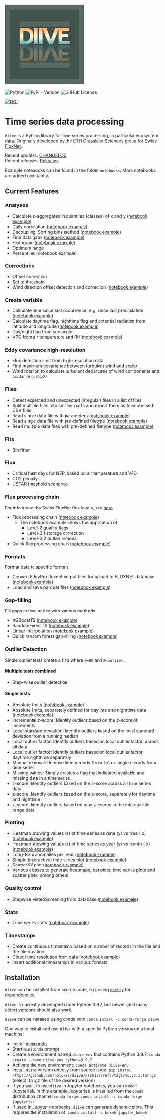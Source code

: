 ![](images/logo_diive1_256px.png)

![Python](https://img.shields.io/badge/python-3670A0?style=for-the-badge&logo=python&logoColor=ffdd54)
![PyPI - Version](https://img.shields.io/pypi/v/diive?style=for-the-badge&color=%23EF6C00&link=https%3A%2F%2Fpypi.org%2Fproject%2Fdiive%2F)
![GitHub License](https://img.shields.io/github/license/holukas/diive?style=for-the-badge&color=%237CB342)

[![DOI](https://zenodo.org/badge/708559210.svg)](https://zenodo.org/doi/10.5281/zenodo.10884017)

# Time series data processing

`diive` is a Python library for time series processing, in particular ecosystem data. Originally developed
by the [ETH Grassland Sciences group](https://gl.ethz.ch/) for [Swiss FluxNet](https://www.swissfluxnet.ethz.ch/).

Recent updates: [CHANGELOG](https://github.com/holukas/diive/blob/main/CHANGELOG.md)   
Recent releases: [Releases](https://github.com/holukas/diive/releases)

Example notebooks can be found in the folder `notebooks`. More notebooks are added constantly.

## Current Features

### Analyses

- Calculate z-aggregates in quantiles (classes) of x and
  y ([notebook example](https://github.com/holukas/diive/blob/main/notebooks/Analyses/CalculateZaggregatesInQuantileClassesOfXY.ipynb))
- Daily correlation ([notebook example](https://github.com/holukas/diive/blob/main/notebooks/Analyses/DailyCorrelation.ipynb))
- Decoupling: Sorting bins
  method ([notebook example](https://github.com/holukas/diive/blob/main/notebooks/Analyses/DecouplingSortingBins.ipynb))
- Find data gaps ([notebook example](https://github.com/holukas/diive/blob/main/notebooks/Analyses/GapFinder.ipynb))
- Histogram ([notebook example](https://github.com/holukas/diive/blob/main/notebooks/Analyses/Histogram.ipynb))
- Optimum range
- Percentiles ([notebook example](https://github.com/holukas/diive/blob/main/notebooks/Analyses/Percentiles.ipynb))

### Corrections

- Offset correction
- Set to threshold
- Wind direction offset detection and
  correction ([notebook example](https://github.com/holukas/diive/blob/main/notebooks/Corrections/WindDirectionOffset.ipynb))

### Create variable

- Calculate time since last occurrence, e.g. since last precipitation ([notebook example](https://github.com/holukas/diive/blob/main/notebooks/CalculateVariable/TimeSince.ipynb))
- Calculate daytime flag, nighttime flag and potential radiation from latitude and
  longitude ([notebook example](https://github.com/holukas/diive/blob/main/notebooks/CalculateVariable/Daytime_and_nighttime_flag.ipynb))
- Day/night flag from sun angle
- VPD from air temperature and
  RH ([notebook example](https://github.com/holukas/diive/blob/main/notebooks/CalculateVariable/Calculate_VPD_from_TA_and_RH.ipynb))

### Eddy covariance high-resolution

- Flux detection limit from high-resolution data
- Find maximum covariance between turbulent wind and scalar
- Wind rotation to calculate turbulent departures of wind components and scalar (e.g. CO2)

### Files

- Detect expected and unexpected (irregular) files in a list of files
- Split multiple files into smaller parts and export them as (compressed) CSV files
- Read single data file with
  parameters ([notebook example](https://github.com/holukas/diive/blob/main/notebooks/ReadFiles/Read_single_EddyPro_fluxnet_output_file_with_DataFileReader.ipynb))
- Read single data file with pre-defined
  filetype ([notebook example](https://github.com/holukas/diive/blob/main/notebooks/ReadFiles/Read_single_EddyPro_fluxnet_output_file_with_ReadFileType.ipynb))
- Read multiple data files with pre-defined
  filetype ([notebook example](https://github.com/holukas/diive/blob/main/notebooks/ReadFiles/Read_multiple_EddyPro_fluxnet_output_files_with_MultiDataFileReader.ipynb))

### Fits

- Bin fitter

### Flux

- Critical heat days for NEP, based on air temperature and VPD
- CO2 penalty
- USTAR threshold scenarios

### Flux processing chain

For info about the Swiss FluxNet flux levels, see [here](https://www.swissfluxnet.ethz.ch/index.php/data/ecosystem-fluxes/flux-processing-chain/).

- Flux processing chain ([notebook example](https://github.com/holukas/diive/blob/main/notebooks/FluxProcessingChain/FluxProcessingChain.ipynb))
    - The notebook example shows the application of:
        - Level-2 quality flags
        - Level-3.1 storage correction
        - Level-3.2 outlier removal
- Quick flux processing
  chain ([notebook example](https://github.com/holukas/diive/blob/main/notebooks/FluxProcessingChain/QuickFluxProcessingChain.ipynb))

### Formats

Format data to specific formats

- Convert EddyPro fluxnet output files for upload to FLUXNET
  database ([notebook example](https://github.com/holukas/diive/blob/main/notebooks/Formats/FormatEddyProFluxnetFileForUpload.ipynb))
- Load and save parquet
  files ([notebook example](https://github.com/holukas/diive/blob/main/notebooks/Formats/LoadSaveParquetFile.ipynb))

### Gap-filling

Fill gaps in time series with various methods

- XGBoostTS ([notebook example](https://github.com/holukas/diive/blob/main/notebooks/GapFilling/XGBoostGapFilling.ipynb))
- RandomForestTS ([notebook example](https://github.com/holukas/diive/blob/main/notebooks/GapFilling/RandomForestGapFilling.ipynb))
- Linear interpolation ([notebook example](https://github.com/holukas/diive/blob/main/notebooks/GapFilling/LinearInterpolation.ipynb))
- Quick random forest gap-filling ([notebook example](https://github.com/holukas/diive/blob/main/notebooks/GapFilling/QuickRandomForestGapFilling.ipynb))

### Outlier Detection

Single outlier tests create a flag where `0=OK` and `2=outlier`.  

#### Multiple tests combined

- Step-wise outlier detection

#### Single tests

- Absolute limits ([notebook example](https://github.com/holukas/diive/blob/main/notebooks/OutlierDetection/AbsoluteLimits.ipynb))
- Absolute limits, separately defined for daytime and nighttime data ([notebook example](https://github.com/holukas/diive/blob/main/notebooks/OutlierDetection/AbsoluteLimitsDaytimeNighttime.ipynb))
- Incremental z-score: Identify outliers based on the z-score of increments
- Local standard deviation: Identify outliers based on the local standard deviation from a running median
- Local outlier factor: Identify outliers based on local outlier factor, across all data
- Local outlier factor: Identify outliers based on local outlier factor, daytime nighttime separately
- Manual removal: Remove time periods (from-to) or single records from time series
- Missing values: Simply creates a flag that indicated available and missing data in a time series
- z-score: Identify outliers based on the z-score across all time series data
- z-score: Identify outliers based on the z-score, separately for daytime and nighttime
- z-score: Identify outliers based on max z-scores in the interquartile range data

### Plotting

- Heatmap showing values (z) of time series as date (y) vs time (
  x) ([notebook example](https://github.com/holukas/diive/blob/main/notebooks/Plotting/HeatmapDateTime.ipynb))
- Heatmap showing values (z) of time series as year (y) vs month (
  x) ([notebook example](https://github.com/holukas/diive/blob/main/notebooks/Plotting/HeatmapYearMonth.ipynb))
- Long-term anomalies per
  year ([notebook example](https://github.com/holukas/diive/blob/main/notebooks/Plotting/LongTermAnomalies.ipynb))
- Simple (interactive) time series
  plot ([notebook example](https://github.com/holukas/diive/blob/main/notebooks/Plotting/TimeSeries.ipynb))
- ScatterXY plot ([notebook example](https://github.com/holukas/diive/blob/main/notebooks/Plotting/ScatterXY.ipynb))
- Various classes to generate heatmaps, bar plots, time series plots and scatter plots, among others

### Quality control

- Stepwise MeteoScreening from
  database ([notebook example](https://github.com/holukas/diive/blob/main/notebooks/MeteoScreening/StepwiseMeteoScreeningFromDatabase.ipynb))

### Stats

- Time series
  stats ([notebook example](https://github.com/holukas/diive/blob/main/notebooks/Stats/TimeSeriesStats.ipynb))

### Timestamps

- Create continuous timestamp based on number of records in the file and the file duration
- Detect time resolution from
  data ([notebook example](https://github.com/holukas/diive/blob/main/notebooks/TimeStamps/Detect_time_resolution.ipynb))
- Insert additional timestamps in various formats

## Installation

`diive` can be installed from source code, e.g. using [`poetry`](https://python-poetry.org/) for dependencies.

`diive` is currently developed under Python 3.9.7, but newer (and many older) versions should also work.

`diive` can be installed using conda with `conda intall -c conda-forge diive`

One way to install and use `diive` with a specific Python version on a local machine:

- Install [miniconda](https://docs.conda.io/en/latest/miniconda.html)
- Start `miniconda` prompt
- Create a environment named `diive-env` that contains Python 3.9.7:
  `conda create --name diive-env python=3.9.7`
- Activate the new environment: `conda activate diive-env`
- Install `diive` version directly from source code:
  `pip install https://github.com/holukas/diive/archive/refs/tags/v0.63.1.tar.gz` (select .tar.gz file of the desired
  version)
- If you want to use `diive` in Jupyter notebooks, you can install Jupyterlab.
  In this example Jupyterlab is installed from the `conda` distribution channel `conda-forge`:
  `conda install -c conda-forge jupyterlab`
- If used in Jupyter notebooks, `diive` can generate dynamic plots. This requires the installation of:
  `conda install -c bokeh jupyter_bokeh`
